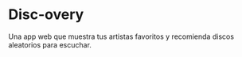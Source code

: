 # Disc-overy
Una app web que muestra tus artistas favoritos y recomienda discos aleatorios para escuchar.
